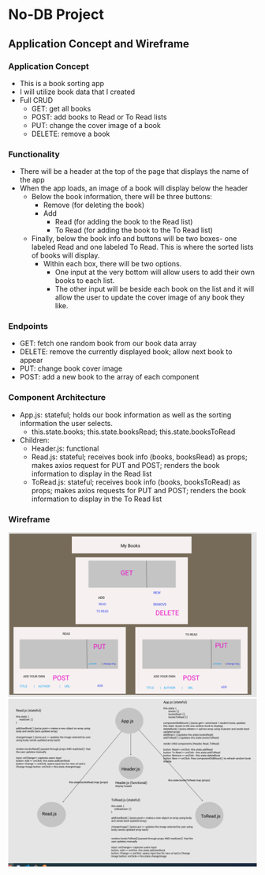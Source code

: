 # No-DB Project

## Application Concept and Wireframe
### Application Concept
- This is a book sorting app
- I will utilize book data that I created
- Full CRUD
    - GET: get all books
    - POST: add books to Read or To Read lists
    - PUT: change the cover image of a book
    - DELETE: remove a book 

### Functionality
- There will be a header at the top of the page that displays the name of the app
- When the app loads, an image of a book will display below the header
    - Below the book information, there will be three buttons: 
        - Remove (for deleting the book)
        - Add 
            - Read (for adding the book to the Read list)
            - To Read (for adding the book to the To Read list)
    - Finally, below the book info and buttons will be two boxes- one labeled Read and one labeled To Read. This is where the sorted lists of books will display. 
        - Within each box, there will be two options. 
            - One input at the very bottom will allow users to add their own books to each list. 
            - The other input will be beside each book on the list and it will allow the user to update the cover image of any book they like. 

### Endpoints
- GET: fetch one random book from our book data array 
- DELETE: remove the currently displayed book; allow next book to appear
- PUT: change book cover image
- POST: add a new book to the array of each component

### Component Architecture
- App.js: stateful; holds our book information as well as the sorting information the user selects.
    - this.state.books; this.state.booksRead; this.state.booksToRead
- Children: 
    - Header.js: functional
    - Read.js: stateful; receives book info (books, booksRead) as props; makes axios request for PUT and POST; renders the book information to display in the Read list
    - ToRead.js: stateful; receives book info (books, booksToRead) as props; makes axios requests for PUT and POST; renders the book information to display in the To Read list

### Wireframe
<img src= './images/wireframe-passedoff.png'>
<img src= './images/component-tree-passedoff.png'>
